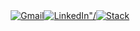<div style="display:flex;width:100%;justify-content: center">                                                                                                          
 <a href="mailto:hello@drruruu.dev">
   <img src="https://img.shields.io/badge/gmail-D14836?logo=gmail&logoColor=white&style=plastic" alt="Gmail"/>
 </a>
 <a href="https://www.linkedin.com/in/drewberes/">
   <img src="https://img.shields.io/badge/linkedin-0077B5?logo=linkedin&style=plastic" alt=LinkedIn"/>
 </a>
 <a href="https://stackoverflow.com/users/story/2570538">
   <img src="https://img.shields.io/badge/stack_overflow-FE7A16?logo=stack-overflow&logoColor=white&style=plastic" alt=Stack Overflow"/>
 </a>
</div>
